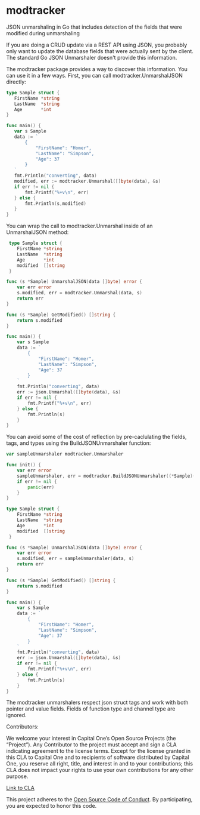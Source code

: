 # modtracker
JSON unmarshaling in Go that includes detection of the fields that were modified during unmarshaling

If you are doing a CRUD update via a REST API using JSON, you probably only want to update the database
 fields that were actually sent by the client. The standard Go JSON Unmarshaler doesn't provide this information.
 
 The modtracker package provides a way to discover this information. You can use it in a few ways. First, 
 you can call modtracker.UnmarshalJSON directly:
 
 ```go
 type Sample struct {
 	FirstName *string
 	LastName  *string
 	Age       *int
 }

func main() {
	var s Sample
	data := `
	    {
			"FirstName": "Homer",
    		"LastName": "Simpson",
    		"Age": 37
    	}
    `
	fmt.Println("converting", data)
	modified, err := modtracker.Unmarshal([]byte(data), &s)
	if err != nil {
		fmt.Printf("%+v\n", err)
	} else {
		fmt.Println(s,modified)
	}
}
```
 
You can wrap the call to modtracker.Unmarshal inside of an UnmarshalJSON method:
  
```go
 type Sample struct {
 	FirstName *string
 	LastName  *string
 	Age       *int
 	modified  []string
 }

func (s *Sample) UnmarshalJSON(data []byte) error {
	var err error
	s.modified, err = modtracker.Unmarshal(data, s)
	return err
}

func (s *Sample) GetModified() []string {
	return s.modified
}

func main() {
	var s Sample
	data := `
	    {
			"FirstName": "Homer",
    		"LastName": "Simpson",
    		"Age": 37
    	}
    `
	fmt.Println("converting", data)
	err := json.Unmarshal([]byte(data), &s)
	if err != nil {
		fmt.Printf("%+v\n", err)
	} else {
		fmt.Println(s)
	}
}
```

You can avoid some of the cost of reflection by pre-caclulating the fields, tags, and types using the 
BuildJSONUnmarshaler function:

```go
var sampleUnmarshaler modtracker.Unmarshaler

func init() {
	var err error
	sampleUnmarshaler, err = modtracker.BuildJSONUnmarshaler((*Sample)(nil))
	if err != nil {
		panic(err)
	}
}

type Sample struct {
 	FirstName *string
 	LastName  *string
 	Age       *int
 	modified  []string
 }

func (s *Sample) UnmarshalJSON(data []byte) error {
	var err error
	s.modified, err = sampleUnmarshaler(data, s)
	return err
}

func (s *Sample) GetModified() []string {
	return s.modified
}

func main() {
	var s Sample
	data := `
	    {
			"FirstName": "Homer",
    		"LastName": "Simpson",
    		"Age": 37
    	}
    `
	fmt.Println("converting", data)
	err := json.Unmarshal([]byte(data), &s)
	if err != nil {
		fmt.Printf("%+v\n", err)
	} else {
		fmt.Println(s)
	}
}
```
 
The modtracker unmarshalers respect json struct tags and work with both pointer and value fields. Fields of function type
and channel type are ignored.

Contributors:

We welcome your interest in Capital One’s Open Source Projects (the “Project”). Any Contributor to the project must accept and sign a CLA indicating agreement to the license terms. Except for the license granted in this CLA to Capital One and to recipients of software distributed by Capital One, you reserve all right, title, and interest in and to your contributions; this CLA does not impact your rights to use your own contributions for any other purpose.

[Link to CLA](https://docs.google.com/forms/d/e/1FAIpQLSfwtl1s6KmpLhCY6CjiY8nFZshDwf_wrmNYx1ahpsNFXXmHKw/viewform)

This project adheres to the [Open Source Code of Conduct](https://developer.capitalone.com/single/code-of-conduct/). By participating, you are expected to honor this code.
